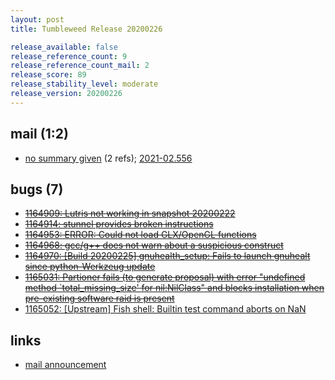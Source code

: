 ```yaml
---
layout: post
title: Tumbleweed Release 20200226

release_available: false
release_reference_count: 9
release_reference_count_mail: 2
release_score: 89
release_stability_level: moderate
release_version: 20200226
---
```


## mail (1:2)

- [no summary given](https://github.com/boombatower/tumbleweed-review/issues/10) (2 refs); [2021-02.556](https://github.com/boombatower/tumbleweed-review/issues/10)

## bugs (7)

<!--more-->

- ~~[1164909: Lutris  not working in snapshot 20200222](https://bugzilla.opensuse.org/show_bug.cgi?id=1164909)~~
- ~~[1164914: stunnel provides broken instructions](https://bugzilla.opensuse.org/show_bug.cgi?id=1164914)~~
- ~~[1164953: ERROR: Could not load GLX/OpenGL functions](https://bugzilla.opensuse.org/show_bug.cgi?id=1164953)~~
- ~~[1164968: gcc/g++ does not warn about a suspicious construct](https://bugzilla.opensuse.org/show_bug.cgi?id=1164968)~~
- ~~[1164970: \[Build 20200225\] gnuhealth_setup: Fails to launch gnuhealt since python-Werkzeug update](https://bugzilla.opensuse.org/show_bug.cgi?id=1164970)~~
- ~~[1165031: Partioner fails (to generate proposal) with error "undefined method `total_missing_size' for nil:NilClass" and blocks installation when pre-existing software raid is present](https://bugzilla.opensuse.org/show_bug.cgi?id=1165031)~~
- [1165052: \[Upstream\] Fish shell: Builtin test command aborts on NaN](https://bugzilla.opensuse.org/show_bug.cgi?id=1165052)



## links

- [mail announcement](https://github.com/boombatower/tumbleweed-review/issues/10)
